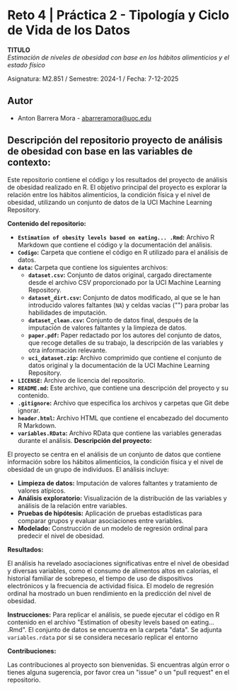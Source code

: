 # Reto 4 | Práctica 2 - Tipología y Ciclo de Vida de los Datos
**TITULO**  
*Estimación de niveles de obesidad con base en los hábitos alimenticios y el estado físico*

Asignatura: M2.851 / Semestre: 2024-1 / Fecha: 7-12-2025

## Autor
  * Anton Barrera Mora - [abarreramora@uoc.edu](abarreramora@uoc.edu)

## Descripción del repositorio proyecto de análisis de obesidad con base en las variables de contexto:

Este repositorio contiene el código y los resultados del proyecto de análisis de obesidad realizado en R. El objetivo principal del proyecto es explorar la relación entre los hábitos alimenticios, la condición física y el nivel de obesidad, utilizando un conjunto de datos de la UCI Machine Learning Repository.

**Contenido del repositorio:**

* **`Estimation of obesity levels based on eating... .Rmd`:** Archivo R Markdown que contiene el código y la documentación del análisis.
* **`Codigo`:** Carpeta que contiene el código en R utilizado para el análisis de datos.
* **`data`:** Carpeta que contiene los siguientes archivos:
    * **`dataset.csv`:** Conjunto de datos original, cargado directamente desde el archivo CSV proporcionado por la UCI Machine Learning Repository.
    * **`dataset_dirt.csv`:**  Conjunto de datos modificado, al que se le han introducido valores faltantes (`NA`) y celdas vacías ("") para probar las habilidades de imputación.
    * **`dataset_clean.csv`:** Conjunto de datos final, después de la imputación de valores faltantes y la limpieza de datos.
    * **`paper.pdf`:**  Paper redactado por los autores del conjunto de datos, que recoge detalles de su trabajo, la descripción de las variables y otra información relevante.
    * **`uci_dataset.zip`:** Archivo comprimido que contiene el conjunto de datos original y la documentación de la UCI Machine Learning Repository.
* **`LICENSE`:** Archivo de licencia del repositorio.
* **`README.md`:**  Este archivo, que contiene una descripción del proyecto y su contenido.
* **`.gitignore`:** Archivo que especifica los archivos y carpetas que Git debe ignorar.
* **`header.html`:** Archivo HTML que contiene el encabezado del documento R Markdown.
* **`variables.RData`:** Archivo RData que contiene las variables generadas durante el análisis.
**Descripción del proyecto:**

El proyecto se centra en el análisis de un conjunto de datos que contiene información sobre los hábitos alimenticios, la condición física y el nivel de obesidad de un grupo de individuos.  El análisis incluye:

* **Limpieza de datos:**  Imputación de valores faltantes y tratamiento de valores atípicos.
* **Análisis exploratorio:**  Visualización de la distribución de las variables y análisis de la relación entre variables.
* **Pruebas de hipótesis:**  Aplicación de pruebas estadísticas para comparar grupos y evaluar asociaciones entre variables.
* **Modelado:**  Construcción de un modelo de regresión ordinal para predecir el nivel de obesidad.

**Resultados:**

El análisis ha revelado asociaciones significativas entre el nivel de obesidad y diversas variables, como el consumo de alimentos altos en calorías, el historial familiar de sobrepeso, el tiempo de uso de dispositivos electrónicos y la frecuencia de actividad física.  El modelo de regresión ordinal ha mostrado un buen rendimiento en la predicción del nivel de obesidad.

**Instrucciones:**
Para replicar el análisis, se puede ejecutar el código en R contenido en el archivo "Estimation of obesity levels based on eating... .Rmd".  El conjunto de datos se encuentra en la carpeta "data". Se adjunta `variables.rdata` por si se considera necesario replicar el entorno

**Contribuciones:**

Las contribuciones al proyecto son bienvenidas.  Si encuentras algún error o tienes alguna sugerencia, por favor crea un "issue" o un "pull request" en el repositorio.
